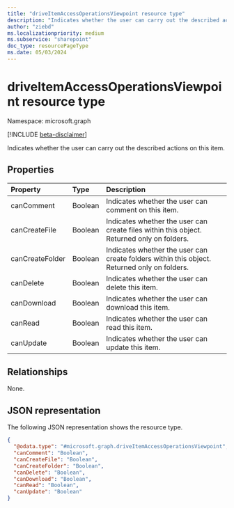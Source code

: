 ```yaml
---
title: "driveItemAccessOperationsViewpoint resource type"
description: "Indicates whether the user can carry out the described actions on this item."
author: "ziebd"
ms.localizationpriority: medium
ms.subservice: "sharepoint"
doc_type: resourcePageType
ms.date: 05/03/2024
---
```


# driveItemAccessOperationsViewpoint resource type

Namespace: microsoft.graph

[!INCLUDE [beta-disclaimer](../../includes/beta-disclaimer.md)]

Indicates whether the user can carry out the described actions on this item.

## Properties

|Property|Type|Description|
|:---|:---|:---|
|canComment|Boolean|Indicates whether the user can comment on this item.|
|canCreateFile|Boolean|Indicates whether the user can create files within this object. Returned only on folders.|
|canCreateFolder|Boolean|Indicates whether the user can create folders within this object. Returned only on folders.|
|canDelete|Boolean|Indicates whether the user can delete this item.|
|canDownload|Boolean|Indicates whether the user can download this item.|
|canRead|Boolean|Indicates whether the user can read this item.|
|canUpdate|Boolean|Indicates whether the user can update this item.|

## Relationships

None.

## JSON representation

The following JSON representation shows the resource type.
<!-- {
  "blockType": "resource",
  "@odata.type": "microsoft.graph.driveItemAccessOperationsViewpoint"
}
-->
``` json
{
  "@odata.type": "#microsoft.graph.driveItemAccessOperationsViewpoint",
  "canComment": "Boolean",
  "canCreateFile": "Boolean",
  "canCreateFolder": "Boolean",
  "canDelete": "Boolean",
  "canDownload": "Boolean",
  "canRead": "Boolean",
  "canUpdate": "Boolean"
}
```
